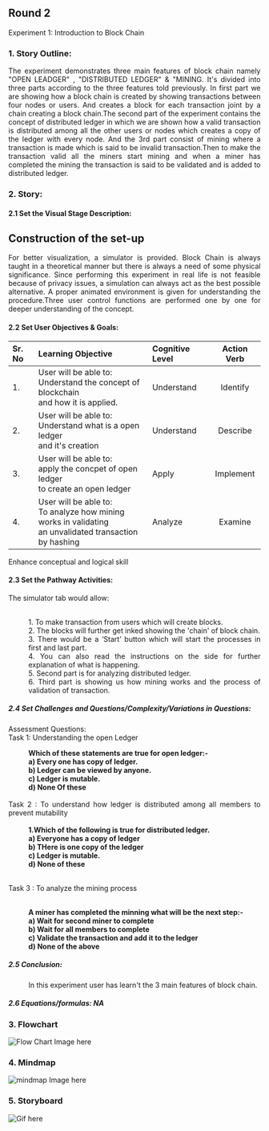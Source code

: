 ## Round 2

Experiment 1: Introduction to Block Chain

### 1. Story Outline:

<div align="justify"> The experiment demonstrates three main features of block chain namely "OPEN LEADGER" , "DISTRIBUTED LEDGER" & "MINING. It's divided into three parts according to the three features told previously. In first part we are showing how a block chain is created by showing transactions between four nodes or users. And creates a block for each transaction joint by a chain creating a block chain.The second part of the experiment contains the concept of distributed ledger in which we are shown how a valid transaction is distributed among all the other users or nodes which creates a copy of the ledger with every node. And the 3rd part consist of mining where a transaction is made which  is said to be invalid transaction.Then to make the transaction valid all the miners start mining and when a miner has completed the mining the transaction is said to be validated and is added to distributed ledger.

### 2. Story:

#### 2.1 Set the Visual Stage Description:
<h2>Construction of the set-up</h2>

For better visualization, a simulator is provided. Block Chain is always taught in a theoretical manner but there is always a need of some physical significance. Since performing this experiment in real life is not feasible because of privacy issues, a simulation can always act as the best possible alternative. A proper animated environment is given for understanding the procedure.Three user control functions are performed one by one for deeper understanding of the concept.

#### 2.2 Set User Objectives & Goals:
Sr. No |	Learning Objective	| Cognitive Level | Action Verb
:--|:--|:--|:-:
1.| User will be able to: <br>Understand the concept of blockchain  <br> and how it is applied. | Understand | Identify
2.| User will be able to: <br>Understand what is a open ledger<br>and it's creation | Understand| Describe
3.| User will be able to: <br>apply the concpet of open ledger<br>to create  an open ledger | Apply | Implement
4.| User will be able to: <br>To analyze how mining works in validating <br> an unvalidated transaction by  hashing | Analyze| Examine

Enhance conceptual and logical skill
</b>

#### 2.3 Set the Pathway Activities:

The simulator tab would allow:<br> <br>
<dd>1.	To make transaction from users which will create blocks.<br>
2.	The blocks will further get inked showing the 'chain' of block chain.<br>
3.	There would be a ‘Start’ button which will start the processes in first and last part.<br>
4.	You can also read the instructions on the side for further explanation of what is happening.<br>
5.	Second part is for analyzing distributed ledger.<br>
6.  Third part is showing us how mining works and the process of validation of transaction.
</dd>


##### 2.4 Set Challenges and Questions/Complexity/Variations in Questions:

Assessment Questions:<br>
Task 1: Understanding the open Ledger<br>

<dd><b> Which of these statements are true for open ledger:-<br>
a)	Every one has copy of ledger.<br>
b)	Ledger can be viewed by anyone.<br>
c)	Ledger is mutable.<br>
d)	None Of these<br></dd><br></b>
Task 2 : To understand how ledger is distributed among all members to prevent mutability<br><br>
<dd><b>1.Which of the following  is true for distributed ledger.<br>
a)	Everyone has a copy of ledger
<br>
b)	THere is one copy of the ledger
<br>
c)	Ledger is mutable.
<br>
d)	None of these
<br><br></b>
</dd>

Task 3 : To analyze the mining process<br><br>
<dd>
<b> A miner has completed the minning what will be the next step:-<br>
a)	Wait for second miner to complete<br>
b)	Wait for all members to complete<br>
c)	Validate the transaction and add it to the ledger<br>
d)	None of the above <br></b>
</dd>




##### 2.5 Conclusion:
<dd>In this experiment user has learn't the 3 main features of block chain. 
</dd>

##### 2.6 Equations/formulas: NA


### 3. Flowchart
<img src="flowchart/flowchart.PNG" alt="Flow Chart Image here"/>

### 4. Mindmap
<img src="mindmap/mindmap.png" alt="mindmap Image here"/>
 
### 5. Storyboard 
<img src="storyboard/storyboard.gif" alt="Gif here">
